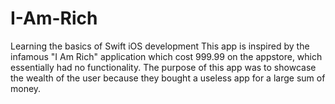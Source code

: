 # I-Am-Rich
Learning the basics of Swift iOS development
This app is inspired by the infamous "I Am Rich" application which cost 999.99 on the appstore, which essentially had no functionality.
The purpose of this app was to showcase the wealth of the user because they bought a useless app for a large sum of money.

